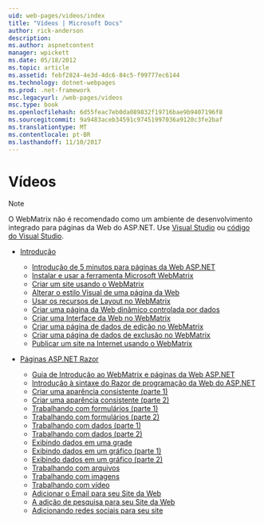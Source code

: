 ```yaml
---
uid: web-pages/videos/index
title: "Vídeos | Microsoft Docs"
author: rick-anderson
description: 
ms.author: aspnetcontent
manager: wpickett
ms.date: 05/18/2012
ms.topic: article
ms.assetid: febf2824-4e3d-4dc6-84c5-f99777ec6144
ms.technology: dotnet-webpages
ms.prod: .net-framework
msc.legacyurl: /web-pages/videos
msc.type: book
ms.openlocfilehash: 6d55feac7eb0da089832f19716bae9b9407196f8
ms.sourcegitcommit: 9a9483aceb34591c97451997036a9120c3fe2baf
ms.translationtype: MT
ms.contentlocale: pt-BR
ms.lasthandoff: 11/10/2017
---
```

<a name="videos"></a>Vídeos
====================

> [!NOTE] 
> O WebMatrix não é recomendado como um ambiente de desenvolvimento integrado para páginas da Web do ASP.NET. Use [Visual Studio](xref:aspnet/web-pages/overview/getting-started/program-asp-net-web-pages-in-visual-studio) ou [código do Visual Studio](https://code.visualstudio.com/).

- [Introdução](introduction/index.md)

    - [Introdução de 5 minutos para páginas da Web ASP.NET](introduction/5-minute-introduction-to-aspnet-web-pages.md)
    - [Instalar e usar a ferramenta Microsoft WebMatrix](introduction/install-and-use-the-microsoft-webmatrix-tool.md)
    - [Criar um site usando o WebMatrix](introduction/create-a-website-using-webmatrix.md)
    - [Alterar o estilo Visual de uma página da Web](introduction/change-the-visual-style-of-a-web-page.md)
    - [Usar os recursos de Layout no WebMatrix](introduction/use-the-layout-features-in-webmatrix.md)
    - [Criar uma página da Web dinâmico controlada por dados](introduction/create-a-data-driven-dynamic-web-page.md)
    - [Criar uma Interface da Web no WebMatrix](introduction/create-a-web-interface-in-webmatrix.md)
    - [Criar uma página de dados de edição no WebMatrix](introduction/create-an-edit-data-page-in-webmatrix.md)
    - [Criar uma página de dados de exclusão no WebMatrix](introduction/create-a-delete-data-page-in-webmatrix.md)
    - [Publicar um site na Internet usando o WebMatrix](introduction/publish-a-website-to-the-internet-using-webmatrix.md)
- [Páginas ASP.NET Razor](aspnet-razor-pages/index.md)

    - [Guia de Introdução ao WebMatrix e páginas da Web ASP.NET](aspnet-razor-pages/getting-started-with-webmatrix-and-aspnet-web-pages.md)
    - [Introdução à sintaxe do Razor de programação da Web do ASP.NET](aspnet-razor-pages/introduction-to-aspnet-web-programming-using-the-razor-syntax.md)
    - [Criar uma aparência consistente (parte 1)](aspnet-razor-pages/creating-a-consistent-look-part-1.md)
    - [Criar uma aparência consistente (parte 2)](aspnet-razor-pages/creating-a-consistent-look-part-2.md)
    - [Trabalhando com formulários (parte 1)](aspnet-razor-pages/working-with-forms-part-1.md)
    - [Trabalhando com formulários (parte 2)](aspnet-razor-pages/working-with-forms-part-2.md)
    - [Trabalhando com dados (parte 1)](aspnet-razor-pages/working-with-data-part-1.md)
    - [Trabalhando com dados (parte 2)](aspnet-razor-pages/working-with-data-part-2.md)
    - [Exibindo dados em uma grade](aspnet-razor-pages/displaying-data-in-a-grid.md)
    - [Exibindo dados em um gráfico (parte 1)](aspnet-razor-pages/displaying-data-in-a-chart-part-1.md)
    - [Exibindo dados em um gráfico (parte 2)](aspnet-razor-pages/displaying-data-in-a-chart-part-2.md)
    - [Trabalhando com arquivos](aspnet-razor-pages/working-with-files.md)
    - [Trabalhando com imagens](aspnet-razor-pages/working-with-images.md)
    - [Trabalhando com vídeo](aspnet-razor-pages/working-with-video.md)
    - [Adicionar o Email para seu Site da Web](aspnet-razor-pages/adding-email-to-your-web-site.md)
    - [A adição de pesquisa para seu Site da Web](aspnet-razor-pages/adding-search-to-your-web-site.md)
    - [Adicionando redes sociais para seu site](aspnet-razor-pages/adding-social-networking-to-your-website.md)
